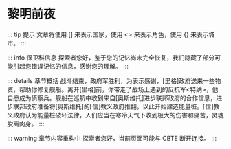 # 黎明前夜 <Badge text="调查中" type="warning" />
::: tip 提示
文章将使用 [] 来表示国家，使用 <> 来表示角色，使用 {} 来表示城市。
:::

::: info 保卫科信息
探索者您好，鉴于您的记忆尚未完全恢复，我们隐藏了部分可能引起您错误记忆的信息，感谢您的理解。
:::

::: details 章节概括
战斗结束，政府军胜利，为表示感谢，[里格]政府送来一些物资，帮助你修复舰船。离开[里格]前，你带走了战场上遇到的反抗军<特纳>，他自愿成为侦察兵。舰船在巡航中收到来自[奥斯维托]进步联邦政府的合作信息，进步联邦政府准备将[奥斯维托]的⌈信⌋教义政府推翻，以此开始建造能量桩。⌈信⌋教义政府认为能量桩破坏法律，人们应当在寒冷天气下收到极大的伤害和痛苦，灵魂脱离肉身。
:::

::: warning 章节内容重构中
探索者您好，当前页面可能与 CBTE 断开连接。
:::